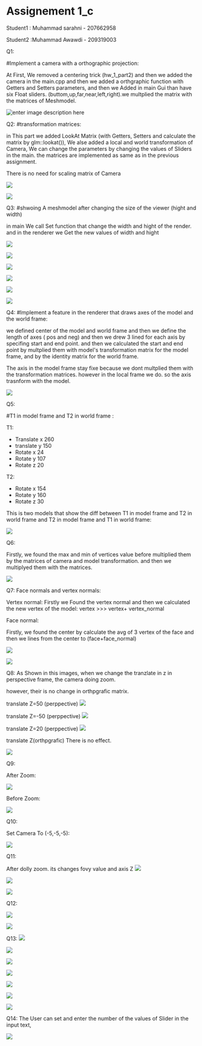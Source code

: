 # Assignement 1_c
 
 Student1 : Muhammad  sarahni - 207662958	
 
Student2 :Muhammad  Awawdi  - 209319003 

Q1:


 #Implement a camera with a orthographic projection:
 
 At First, We removed a centering trick (hw_1_part2) and then we added the camera in the main.cpp and then we added a orthgraphic function with Getters and Setters parameters, and then we Added in main Gui than have six Float sliders. (buttom,up,far,near,left,right).we multplied the matrix with the matrices of Meshmodel.
 
 ![enter image description here](https://github.com/HaifaGraphicsCourses/computer-graphics-2023-awawdi-sarahni/blob/master/Assignment1Report/3part1%20(online-video-cutter.com).gif)






 Q2:
 #transformation matrices:
 
 in This part we added LookAt Matrix (with Getters, Setters and calculate the matrix by glm::lookat()),
 We alse added a local and world transformation of Camera, We can change the parameters by changing the values of Sliders in the main.
 the matrices are implemented as same as in the previous assignment.
 
 There is no need for scaling matrix of Camera

 ![](https://github.com/HaifaGraphicsCourses/computer-graphics-2023-awawdi-sarahni/blob/master/Assignment1Report/2.png)
  
  
 ![](https://github.com/HaifaGraphicsCourses/computer-graphics-2023-awawdi-sarahni/blob/master/Assignment1Report/%D7%9E.png)



Q3:
#shwoing A meshmodel after changing the size of the viewer (hight and width)

in main We call Set function that change the width and hight of the render.
and in the renderer we Get the new values of width and hight 

![](https://github.com/HaifaGraphicsCourses/computer-graphics-2023-awawdi-sarahni/blob/master/Assignment1Report/Screenshot%20(134).png)


![](https://github.com/HaifaGraphicsCourses/computer-graphics-2023-awawdi-sarahni/blob/master/Assignment1Report/Screenshot%20(135).png)


![](https://github.com/HaifaGraphicsCourses/computer-graphics-2023-awawdi-sarahni/blob/master/Assignment1Report/Screenshot%20(136).png)

![](https://github.com/HaifaGraphicsCourses/computer-graphics-2023-awawdi-sarahni/blob/master/Assignment1Report/Screenshot%20(137).png)


![](https://github.com/HaifaGraphicsCourses/computer-graphics-2023-awawdi-sarahni/blob/master/Assignment1Report/Screenshot%20(138).png)


![](https://github.com/HaifaGraphicsCourses/computer-graphics-2023-awawdi-sarahni/blob/master/Assignment1Report/Screenshot%20(139).png)



Q4:
#Implement a feature in the renderer that draws axes of the model and the world frame:

we defined center of the model and world frame and then we define the length of axes
( pos and neg) and then we drew 3 lined for each axis by specifing start and end point.
and then we calculated the start and end point by multplied them with model's transformation matrix for the model frame, and by the identity matrix for the world frame.

The axis in the model frame stay fixe because we dont multplied them with the transformation matrices.
however in the local frame we do. so the axis trasnform with the model.

![](https://github.com/HaifaGraphicsCourses/computer-graphics-2023-awawdi-sarahni/blob/master/Assignment1Report/Screenshot%20(84).png)

Q5:

#T1 in model frame and T2 in world frame :


T1:
 - Translate x 260
 - translate y 150
 - Rotate x 24
 - Rotate y 107
 - Rotate z 20

T2:

 - Rotate x 154
 - Rotate y 160
 - Rotate z 30

This is two models that show the diff between T1 in model frame and T2 in world frame and T2 in model frame and T1 in world frame:

![](https://github.com/HaifaGraphicsCourses/computer-graphics-2023-awawdi-sarahni/blob/master/Assignment1Report/Screenshot%20(126).png)



Q6:

Firstly, we found the max and min of vertices value before multiplied them by the matrices of camera and model transformation. and then we multiplyed them with the matrices.

![](https://github.com/HaifaGraphicsCourses/computer-graphics-2023-awawdi-sarahni/blob/master/Assignment1Report/Screenshot%20(133).png)

Q7:
 Face normals and vertex normals:
 
 Vertex normal:
 Firstly we Found the vertex normal and then we calculated the new vertex of the model:
 vertex >>> vertex+ vertex_normal
 
 Face normal:
 
 Firstly, we found the center by calculate the avg of 3 vertex of the face and then we 
 lines from the center to (face+face_normal)
 
 
![](https://github.com/HaifaGraphicsCourses/computer-graphics-2023-awawdi-sarahni/blob/master/Assignment1Report/Screenshot%20(128).png)


![](https://github.com/HaifaGraphicsCourses/computer-graphics-2023-awawdi-sarahni/blob/master/Assignment1Report/Screenshot%20(127).png)


Q8:
As Shown in this images, when we change the tranzlate in z in perspective frame, the camera doing zoom.

however, their is no change in orthpgrafic matrix.


translate Z=50 (perppective)
![](https://github.com/HaifaGraphicsCourses/computer-graphics-2023-awawdi-sarahni/blob/master/Assignment1Report/z_50.png)

translate Z=-50 (perppective)
![](https://github.com/HaifaGraphicsCourses/computer-graphics-2023-awawdi-sarahni/blob/master/Assignment1Report/minos50.png)

translate Z=20 (perppective)
![](https://github.com/HaifaGraphicsCourses/computer-graphics-2023-awawdi-sarahni/blob/master/Assignment1Report/z_20.png)

translate Z(orthpgrafic)
There is no effect.

![](https://github.com/HaifaGraphicsCourses/computer-graphics-2023-awawdi-sarahni/blob/master/Assignment1Report/orthzdoesntchange.png)

Q9:

After Zoom:

![](https://github.com/HaifaGraphicsCourses/computer-graphics-2023-awawdi-sarahni/blob/master/Assignment1Report/Screenshot%20(90).png)

Before Zoom:


![](https://github.com/HaifaGraphicsCourses/computer-graphics-2023-awawdi-sarahni/blob/master/Assignment1Report/Screenshot%20(89).png)


Q10:

Set Camera To (-5,-5,-5):


![](https://github.com/HaifaGraphicsCourses/computer-graphics-2023-awawdi-sarahni/blob/master/Assignment1Report/Screenshot%20(91).png)


Q11:

After dolly zoom.
its changes fovy value and axis Z
![](https://github.com/HaifaGraphicsCourses/computer-graphics-2023-awawdi-sarahni/blob/master/Assignment1Report/Screenshot%20(112).png)

![](https://github.com/HaifaGraphicsCourses/computer-graphics-2023-awawdi-sarahni/blob/master/Assignment1Report/Screenshot%20(113).png)

![](https://github.com/HaifaGraphicsCourses/computer-graphics-2023-awawdi-sarahni/blob/master/Assignment1Report/Screenshot%20(111).png)


Q12:

![](https://github.com/HaifaGraphicsCourses/computer-graphics-2023-awawdi-sarahni/blob/master/Assignment1Report/Screenshot%20(101).png)


![](https://github.com/HaifaGraphicsCourses/computer-graphics-2023-awawdi-sarahni/blob/master/Assignment1Report/Screenshot%20(100).png)




Q13:
![](https://github.com/HaifaGraphicsCourses/computer-graphics-2023-awawdi-sarahni/blob/master/Assignment1Report/Screenshot%20(99).png)

![](https://github.com/HaifaGraphicsCourses/computer-graphics-2023-awawdi-sarahni/blob/master/Assignment1Report/Screenshot%20(98).png)

![](https://github.com/HaifaGraphicsCourses/computer-graphics-2023-awawdi-sarahni/blob/master/Assignment1Report/Screenshot%20(97).png)

![](https://github.com/HaifaGraphicsCourses/computer-graphics-2023-awawdi-sarahni/blob/master/Assignment1Report/Screenshot%20(96).png)

![](https://github.com/HaifaGraphicsCourses/computer-graphics-2023-awawdi-sarahni/blob/master/Assignment1Report/Screenshot%20(95).png)

![](https://github.com/HaifaGraphicsCourses/computer-graphics-2023-awawdi-sarahni/blob/master/Assignment1Report/Screenshot%20(94).png)

![](https://github.com/HaifaGraphicsCourses/computer-graphics-2023-awawdi-sarahni/blob/master/Assignment1Report/Screenshot%20(93).png)


Q14:
The User can  set and enter the number of the values of Slider in the input text,


![](https://github.com/HaifaGraphicsCourses/computer-graphics-2023-awawdi-sarahni/blob/master/Assignment1Report/Screenshot%20(92).png)
